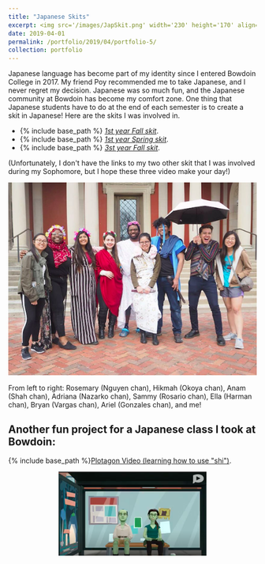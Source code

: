 ```yaml
---
title: "Japanese Skits"
excerpt: <img src='/images/JapSkit.png' width='230' height='170' align="right" hspace="20"> Japanese language has become part of my identity since I entered Bowdoin College in 2017. My friend Poy recommended me to take Japanese, and I never regret my decision. Japanese was so much fun, and the Japanese community at Bowdoin has become my comfort zone. One thing that Japanese students have to do at the end of each semester is to create a skit in Japanese! Here are the skits I was involved in. 
date: 2019-04-01
permalink: /portfolio/2019/04/portfolio-5/
collection: portfolio
---
```


Japanese language has become part of my identity since I entered Bowdoin College in 2017. My friend Poy recommended me to take Japanese, and I never regret my decision. Japanese was so much fun, and the Japanese community at Bowdoin has become my comfort zone. One thing that Japanese students have to do at the end of each semester is to create a skit in Japanese! Here are the skits I was involved in. 

* {% include base_path %} [*1st year Fall skit*](https://youtu.be/Ze3FXE4hnWs).
* {% include base_path %} [*1st year Spring skit*](https://youtu.be/oV4kzZhUE60).
* {% include base_path %} [*3st year Fall skit*](https://youtu.be/UmTJgURJmZQ).

(Unfortunately, I don't have the links to my two other skit that I was involved during my Sophomore, but I hope these three video make your day!)


<p align="center">
  <img src="/images/japanese.png" >
</p>

From left to right: Rosemary (Nguyen chan), Hikmah (Okoya chan), Anam (Shah chan), Adriana (Nazarko chan), Sammy (Rosario chan), Ella (Harman chan), Bryan (Vargas chan), Ariel (Gonzales chan), and me! 


Another fun project for a Japanese class I took at Bowdoin:
------

{% include base_path %}[Plotagon Video (learning how to use "shi")](https://drive.google.com/file/d/1A0T3LO-CBeQF1FaQ6VldFcg4sqWO3oIY/view?usp=sharing).
<p align="center">
  <img src="/images/plotagon.png"  width='300' height='170'>
</p>
